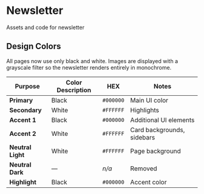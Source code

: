 # Newsletter
Assets and code for newsletter

## Design Colors

All pages now use only black and white. Images are displayed with a grayscale filter so the newsletter renders entirely in monochrome.

| Purpose | Color Description | HEX | Notes |
|---------|------------------|-----|-------|
| **Primary** | Black | `#000000` | Main UI color |
| **Secondary** | White | `#FFFFFF` | Highlights |
| **Accent 1** | Black | `#000000` | Additional UI elements |
| **Accent 2** | White | `#FFFFFF` | Card backgrounds, sidebars |
| **Neutral Light** | White | `#FFFFFF` | Page background |
| **Neutral Dark** | — | *n/a* | Removed |
| **Highlight** | Black | `#000000` | Accent color |
